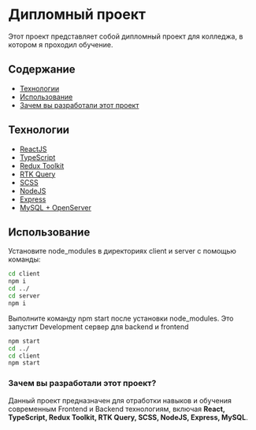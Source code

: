 # Дипломный проект
Этот проект представляет собой дипломный проект для колледжа, в котором я проходил обучение.

## Содержание
- [Технологии](#технологии)
- [Использование](#использование)
- [Зачем вы разработали этот проект](#зачем-вы-разработали-этот-проект)



## Технологии
- [ReactJS](https://ru.legacy.reactjs.org/)
- [TypeScript](https://www.typescriptlang.org/)
- [Redux Toolkit](https://redux-toolkit.js.org/)
- [RTK Query](https://redux-toolkit.js.org/rtk-query/overview)
- [SCSS](https://sass-lang.com/)
- [NodeJS](https://nodejs.org/en)
- [Express](https://expressjs.com/)
- [MySQL + OpenServer](https://www.mysql.com/)

## Использование

Установите node_modules в директориях client и server с помощью команды:
```sh
cd client
npm i
cd ../
cd server
npm i
```
Выполните команду npm start после установки node_modules. Это запустит Development сервер для backend и frontend 
```sh
npm start
cd ../
cd client
npm start
```

### Зачем вы разработали этот проект?
Данный проект предназначен для отработки навыков и обучения современным Frontend и Backend технологиям, включая <b>React, TypeScript, Redux Toolkit, RTK Query, SCSS, NodeJS, Express, MySQL</b>.
